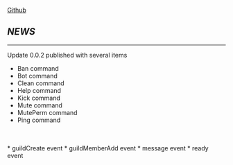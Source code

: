 [Github](https://github.com/LightBlueYT/The-Bartender)
## *NEWS*
***
Update 0.0.2 published with several items

* Ban command
* Bot command
* Clean command
* Help command
* Kick command
* Mute command
* MutePerm command
* Ping command
<br>
<br>
* guildCreate event
* guildMemberAdd event
* message event
* ready event
<br>
<br>